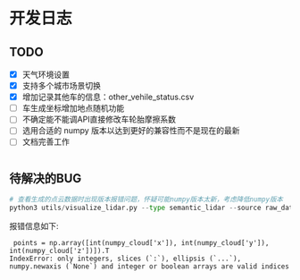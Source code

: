 # 开发日志

## TODO
- [x] 天气环境设置
- [x] 支持多个城市场景切换
- [x] 增加记录其他车的信息：other_vehile_status.csv
- [ ] 车生成坐标增加地点随机功能
- [ ] 不确定能不能调API直接修改车轮胎摩擦系数
- [ ] 选用合适的 numpy 版本以达到更好的兼容性而不是现在的最新
- [ ] 文档完善工作

#
## 待解决的BUG
~~~ python
# 查看生成的点云数据时出现版本报错问题，怀疑可能numpy版本太新，考虑降低numpy版本
python3 utils/visualize_lidar.py --type semantic_lidar --source raw_data/record_2023_0901_2305/vehicle.tesla.model3_7/radar_front/
~~~

报错信息如下:
~~~ 
 points = np.array([int(numpy_cloud['x']), int(numpy_cloud['y']), int(numpy_cloud['z'])]).T
IndexError: only integers, slices (`:`), ellipsis (`...`), numpy.newaxis (`None`) and integer or boolean arrays are valid indices

~~~